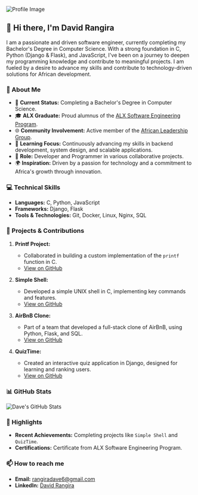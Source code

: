![Profile Image](https://github.com/user-attachments/assets/b3ad6a02-aaa8-4430-bc72-ea60426c703a)

## 👋 Hi there, I'm David Rangira

I am a passionate and driven software engineer, currently completing my Bachelor's Degree in Computer Science. With a strong foundation in C, Python (Django & Flask), and JavaScript, I've been on a journey to deepen my programming knowledge and contribute to meaningful projects. I am fueled by a desire to advance my skills and contribute to technology-driven solutions for African development.

### 🚀 About Me

- 🔭 **Current Status:** Completing a Bachelor's Degree in Computer Science.
- 🎓 **ALX Graduate:** Proud alumnus of the [ALX Software Engineering Program](https://www.alxafrica.com/software-engineering/).
- 🌐 **Community Involvement:** Active member of the [African Leadership Group](https://algroup.org/).
- 🌱 **Learning Focus:** Continuously advancing my skills in backend development, system design, and scalable applications.
- 💼 **Role:** Developer and Programmer in various collaborative projects.
- 🌍 **Inspiration:** Driven by a passion for technology and a commitment to Africa's growth through innovation.

### 💻 Technical Skills

- **Languages:** C, Python, JavaScript
- **Frameworks:** Django, Flask
- **Tools & Technologies:** Git, Docker, Linux, Nginx, SQL

### 🔨 Projects & Contributions

1. **Printf Project:**
   - Collaborated in building a custom implementation of the `printf` function in C.
   - [View on GitHub](www.github.com/RangiraDave/printf)

2. **Simple Shell:**
   - Developed a simple UNIX shell in C, implementing key commands and features.
   - [View on GitHub](www.github.com/RangiraDave/simple_shell)

3. **AirBnB Clone:**
   - Part of a team that developed a full-stack clone of AirBnB, using Python, Flask, and SQL.
   - [View on GitHub](www.github.com/RangiraDave/AirBnB_clone_V3)

4. **QuizTime:**
   - Created an interactive quiz application in Django, designed for learning and ranking users.
   - [View on GitHub](www.github.com/RangiraDave/QuizTime)

### 📊 GitHub Stats

![Dave's GitHub Stats](https://github-readme-stats.vercel.app/api?username=RangiraDave&theme=vue-dark&show_icons=true&hide_border=true&count_private=true)

### 🌟 Highlights

- **Recent Achievements:** Completing projects like `Simple Shell` and `QuizTime`.
- **Certifications:** Certificate from ALX Software Engineering Program.

### 📫 How to reach me

- **Email:** [rangiradave6@gmail.com](mailto:rangiradave6@.com)
- **LinkedIn:** [David Rangira](https://www.linkedin.com/in/david-rangira-140a71258)


<!--
**RangiraDave/RangiraDave** is a ✨ _special_ ✨ repository because its `README.md` (this file) appears on your GitHub profile.

Here are some ideas to get you started:

- 🔭 I’m currently working on ...
- 🌱 I’m currently learning ...
- 👯 I’m looking to collaborate on ...
- 🤔 I’m looking for help with ...
- 💬 Ask me about ...
- 📫 How to reach me: ...
- 😄 Pronouns: ...
- ⚡ Fun fact: ...
-->
